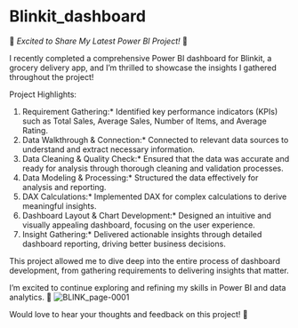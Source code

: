 # Blinkit_dashboard

🚀 *Excited to Share My Latest Power BI Project!* 🚀

I recently completed a comprehensive Power BI dashboard for Blinkit, a grocery delivery app, and I’m thrilled to showcase the insights I gathered throughout the project!

Project Highlights:
1. Requirement Gathering:* Identified key performance indicators (KPIs) such as Total Sales, Average Sales, Number of Items, and Average Rating.
2. Data Walkthrough & Connection:* Connected to relevant data sources to understand and extract necessary information.
3. Data Cleaning & Quality Check:* Ensured that the data was accurate and ready for analysis through thorough cleaning and validation processes.
4. Data Modeling & Processing:* Structured the data effectively for analysis and reporting.
5. DAX Calculations:* Implemented DAX for complex calculations to derive meaningful insights.
6. Dashboard Layout & Chart Development:* Designed an intuitive and visually appealing dashboard, focusing on the user experience.
7. Insight Gathering:* Delivered actionable insights through detailed dashboard reporting, driving better business decisions.

This project allowed me to dive deep into the entire process of dashboard development, from gathering requirements to delivering insights that matter.

I’m excited to continue exploring and refining my skills in Power BI and data analytics. 🚀
![BLINK_page-0001](https://github.com/user-attachments/assets/c8eba40c-e08c-4935-9545-c089a6a65c29)

Would love to hear your thoughts and feedback on this project! 🙌
